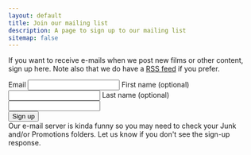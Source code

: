 ```yaml
---
layout: default
title: Join our mailing list
description: A page to sign up to our mailing list
sitemap: false
---
```


<div class="row">
<div class="col-md-8" markdown="1">

If you want to receive e-mails when we post new films or other content, sign up
here. Note also that we do have a <a href="/feed.xml">RSS feed<a/> if you
prefer.

<form action="https://mail-list.whatisnuclear.com/forms/nfrm_weLJnLY5"
class="form-horizontal"
method="post"
>
  <div class="form-group">
    <label for="contact_email">
      Email
    </label>
    <input class="form-control" id="contact_email" name="contact[email]" type="email"/>
    <label for="contact_first_name">
      First name (optional)
    </label>
    <input class="form-control" id="contact_first_name" name="contact[first_name]"
    type="text"/>
    <label for="contact_last_name">
      Last name (optional)
    </label>
    <input class="form-control" id="contact_last_name" name="contact[last_name]"
    type="text"/>
  <input aria-hidden="true" autocomplete="off" name="h[url]" novalidate="novalidate" style="display: none"/>
  <div class="flex flex-col">
    <div class="h-captcha" data-sitekey="1fa4838a-5fd8-40d4-8950-77bec74c7990" data-theme="light">
    </div>
    <script async="async" defer="defer" src="https://hcaptcha.com/1/api.js">
    </script>
  </div>
  <div class="flex justify-start">
    <button class="btn btn-success m-2">
      Sign up
    </button>
  </div>
  </div>
  <div class="text-xs">
    Our e-mail server is kinda funny so you may need to check your Junk and/or Promotions folders. Let us know if you don&#39;t see the sign-up response.
  </div>
</form>

</div>
</div>
